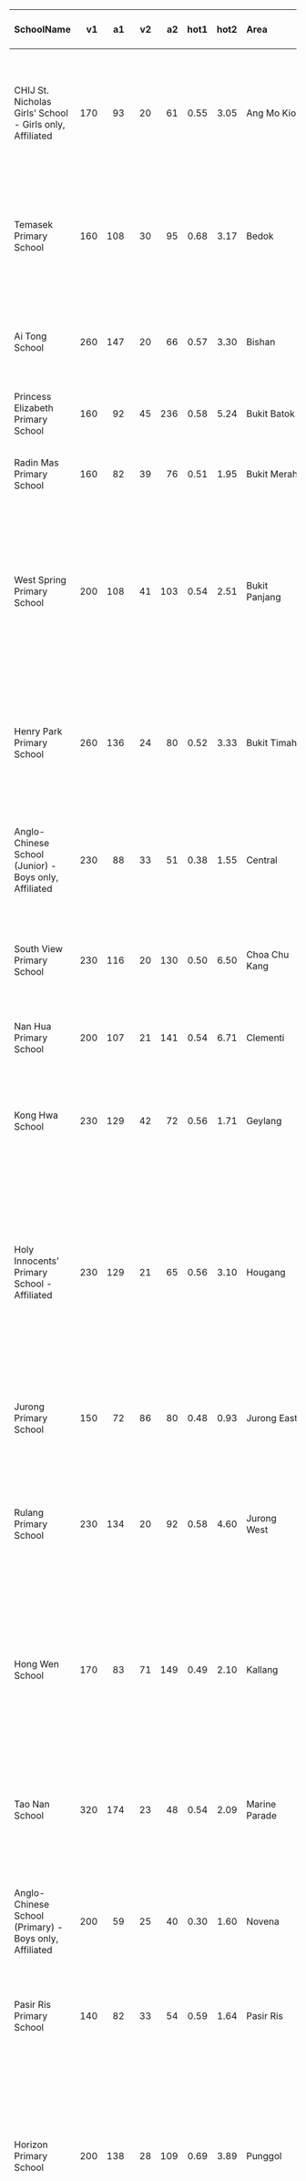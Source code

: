 |SchoolName                                               |  v1|  a1|  v2|  a2| hot1| hot2|Area          |Type                                   |Affiliations                                                           |Parent Volunteer                                  |CCA Sports                                                                                                     |CCA Arts                                                                                                  |CCA Clubs                                                                                                                                                                                          |CCA Uniformed Groups                                          |
|:--------------------------------------------------------|---:|---:|---:|---:|----:|----:|:-------------|:--------------------------------------|:----------------------------------------------------------------------|:-------------------------------------------------|:--------------------------------------------------------------------------------------------------------------|:---------------------------------------------------------------------------------------------------------|:--------------------------------------------------------------------------------------------------------------------------------------------------------------------------------------------------|:-------------------------------------------------------------|
|CHIJ St. Nicholas Girls’ School - Girls only, Affiliated | 170|  93|  20|  61| 0.55| 3.05|Ang Mo Kio    |Autonomous, Gov-aided, Girls only, SAP |CHIJ St. Nicholas Girls’ School                                        |40h + 20h after getting a place, apply by Dec     |                                                                                                               |Guzheng Ensemble, Chinese Dance, English Drama                                                            |Art and Crafts, Audio Visual Aid, Chinese Culture and Language, Media Resource Library, Innovators’ Club                                                                                           |Girl Guides (Brownies)                                        |
|Temasek Primary School                                   | 160| 108|  30|  95| 0.68| 3.17|Bedok         |Mixed-gender                           |-                                                                      |                                                  |Badminton, Netball, Football, Track and Field, Taekwondo                                                       |Choir, Guitar Ensemble, Modern Dance                                                                      |Art and Crafts, Robotics, English Culture and Language, Infocomm Technology (Media Production)                                                                                                     |Red Cross Youth, Scouts, Girl Guides (Brownies)               |
|Ai Tong School                                           | 260| 147|  20|  66| 0.57| 3.30|Bishan        |Gov-aided, Mixed-gender, SAP           |-                                                                      |Singapore Hokkein Huay Kuan, 2y membership, 80h 🔗 |Badminton, Track and Field, Table Tennis, Wushu, Volleyball, Artistic Gymnastics                               |Choir, Guzheng Ensemble, Chinese Dance                                                                    |Art and Crafts, Robotics                                                                                                                                                                           |Scouts, Girl Guides (Brownies)                                |
|Princess Elizabeth Primary School                        | 160|  92|  45| 236| 0.58| 5.24|Bukit Batok   |Mixed-gender                           |-                                                                      |                                                  |                                                                                                               |                                                                                                          |                                                                                                                                                                                                   |                                                              |
|Radin Mas Primary School                                 | 160|  82|  39|  76| 0.51| 1.95|Bukit Merah   |Mixed-gender                           |-                                                                      |                                                  |Basketball, Hockey, Rugby, Football, Table Tennis                                                              |Chinese Orchestra, Choir, Chinese Dance                                                                   |Art and Crafts, Media Resource Library                                                                                                                                                             |Boys’ Brigade, Girls’ Brigade, Scouts                         |
|West Spring Primary School                               | 200| 108|  41| 103| 0.54| 2.51|Bukit Panjang |Mixed-gender                           |-                                                                      |                                                  |Badminton, Basketball, Football, Wushu                                                                         |Choir, Ensemble -Mixed Instrument, Dance - International                                                  |Art and Crafts, Outdoor Activities Club, Chinese Calligraphy and Brush Painting, Robotics, Environmental Science, Mind Sports Club, Photo and Video Society                                        |                                                              |
|Henry Park Primary School                                | 260| 136|  24|  80| 0.52| 3.33|Bukit Timah   |Mixed-gender                           |-                                                                      |40h, apply in Nov                                 |Badminton, Netball, Football, Track and Field, Table Tennis, Tennis, Artistic Gymnastics, Modular CCA (Sports) |Chinese Orchestra, Choir, String Ensemble, Modern Dance, Chinese Dance                                    |Art and Crafts                                                                                                                                                                                     |Girls’ Brigade, Scouts, Girl Guides (Brownies)                |
|Anglo-Chinese School (Junior) - Boys only, Affiliated    | 230|  88|  33|  51| 0.38| 1.55|Central       |Gov-aided, Boys only                   |Anglo-Chinese School (Barker Road), Anglo-Chinese School (Independent) |                                                  |Badminton, Rugby, Football, Sailing, Table Tennis, Tennis, Bowling                                             |Choir, String Ensemble, Modern Dance, Concert Band                                                        |Art and Crafts, International Chess, Physical Science                                                                                                                                              |Boys’ Brigade, Scouts                                         |
|South View Primary School                                | 230| 116|  20| 130| 0.50| 6.50|Choa Chu Kang |Mixed-gender                           |-                                                                      |                                                  |Badminton, Netball, Football, Floorball, Modular CCA (Sports)                                                  |Chinese Orchestra, Choir, Chinese Dance, Indian Dance, Malay Dance                                        |Art and Crafts, Robotics, Digital Media, Media Resource Library, Physical Science                                                                                                                  |Boys’ Brigade, Girls’ Brigade, Scouts                         |
|Nan Hua Primary School                                   | 200| 107|  21| 141| 0.54| 6.71|Clementi      |Gov-aided, Mixed-gender, SAP           |-                                                                      |40h, requires interview, apply in Mar             |                                                                                                               |                                                                                                          |                                                                                                                                                                                                   |                                                              |
|Kong Hwa School                                          | 230| 129|  42|  72| 0.56| 1.71|Geylang       |Gov-aided, Mixed-gender, SAP           |-                                                                      |Singapore Hokkein Huay Kuan, 2y membership, 80h 🔗 |Badminton, Basketball, Netball, Table Tennis, Wushu, Tchoukball                                                |Chinese Orchestra, Choir, Guzheng Ensemble, Chinese Dance                                                 |Art and Crafts, Chinese Calligraphy and Brush Painting, Chinese Chess, Chinese Weiqi                                                                                                               |Scouts, Girl Guides (Brownies)                                |
|Holy Innocents’ Primary School - Affiliated              | 230| 129|  21|  65| 0.56| 3.10|Hougang       |Gov-aided, Mixed-gender, SAP           |Holy Innocent’s High School                                            |40h                                               |Badminton, Basketball, Football, Wushu, Rope Skipping, Outdoor Adventure                                       |Chinese Orchestra, Choir, Guzheng Ensemble, Chinese Dance                                                 |Art and Crafts, Chinese Culture and Language, Robotics, Chinese Weiqi, Media Resource Library, Infocomm Technology (Media Production), Physical Science                                            |Red Cross Youth, Girl Guides (Brownies)                       |
|Jurong Primary School                                    | 150|  72|  86|  80| 0.48| 0.93|Jurong East   |Mixed-gender                           |-                                                                      |                                                  |Badminton, Basketball, Netball, Football, Track and Field, Floorball, Outdoor Adventure                        |Choir, Guzheng Ensemble, Percussion Ensemble, Modern Dance, Cultural Dance                                |Art and Crafts, Robotics, Digital Media, Environmental Science                                                                                                                                     |Scouts, Girl Guides (Brownies)                                |
|Rulang Primary School                                    | 230| 134|  20|  92| 0.58| 4.60|Jurong West   |Mixed-gender                           |-                                                                      |Email the school                                  |Badminton, Basketball, Softball, Wushu, Volleyball, Rope Skipping                                              |Chinese Orchestra, Choir, Chinese Dance, Malay Dance                                                      |Art and Crafts, Robotics, Environmental Science, Infocomm Technology (Media Production)                                                                                                            |Scouts, Girl Guides (Brownies)                                |
|Hong Wen School                                          | 170|  83|  71| 149| 0.49| 2.10|Kallang       |Gov-aided, Mixed-gender, SAP           |-                                                                      |40h                                               |Badminton, Basketball, Football, Table Tennis, Wushu, Rope Skipping                                            |Chinese Orchestra, Choir, Guzheng Ensemble, Chinese Dance, Chinese Drums                                  |Art and Crafts, Chinese Calligraphy and Brush Painting, Chinese Chess, Chinese Weiqi, Environmental Science, Infocomm Technology (Media Production)                                                |                                                              |
|Tao Nan School                                           | 320| 174|  23|  48| 0.54| 2.09|Marine Parade |Gov-aided, Mixed-gender, SAP           |-                                                                      |Singapore Hokkein Huay Kuan, 2y membership, 80h 🔗 |Badminton, Basketball, Netball, Sailing, Track and Field, Wushu                                                |Chinese Orchestra, Choir, Guzheng Ensemble                                                                |Art and Crafts, Media Resource Library, Physical Science                                                                                                                                           |Boys’ Brigade, Girls’ Brigade, Scouts, Girl Guides (Brownies) |
|Anglo-Chinese School (Primary) - Boys only, Affiliated   | 200|  59|  25|  40| 0.30| 1.60|Novena        |Gov-aided, Boys only                   |Anglo-Chinese School (Barker Road), Anglo-Chinese School (Independent) |                                                  |Badminton, Basketball, Rugby, Football, Softball, Swimming, Track and Field, Tennis, Floorball, Bowling        |Choir, Guitar Ensemble, String Ensemble, Modern Dance                                                     |Art and Crafts, Audio Visual Aid, International Chess, Infocomm Technology (Computing), Robotics, Physical Science                                                                                 |Boys’ Brigade, Scouts                                         |
|Pasir Ris Primary School                                 | 140|  82|  33|  54| 0.59| 1.64|Pasir Ris     |Mixed-gender                           |-                                                                      |40h                                               |Netball, Football, Taekwondo, Wushu, Floorball                                                                 |Choir, Guzheng Ensemble                                                                                   |Infocomm Technology (Media Production)                                                                                                                                                             |                                                              |
|Horizon Primary School                                   | 200| 138|  28| 109| 0.69| 3.89|Punggol       |Mixed-gender                           |-                                                                      |                                                  |Badminton, Basketball, Football, Swimming, Wushu, Bowling, Rope Skipping                                       |Guitar Ensemble, Modern Dance, Tap Dance                                                                  |Art and Crafts, International Chess, Debating and Public Speaking, Infocomm Technology (Computing), Robotics, Design and Innovation, Speech and Drama, Environmental Science, Community Service    |Scouts                                                        |
|Fairfield Methodist School (Primary) - Affiliated        | 230| 124|  24|  72| 0.54| 3.00|Queenstown    |Gov-aided, Mixed-gender                |Fairfield Methodist School (Secondary)                                 |40h                                               |Badminton, Basketball, Football, Volleyball, Modular CCA (Sports)                                              |Choir, Handbell Ensemble, Chinese Dance, Concert Band                                                     |Art and Crafts                                                                                                                                                                                     |Boys’ Brigade, Girls’ Brigade, Red Cross Youth                |
|Canberra Primary School                                  | 200|  85| 129| 159| 0.42| 1.23|Sembawang     |Mixed-gender                           |-                                                                      |                                                  |Badminton, Basketball, Football, Track and Field, Floorball                                                    |Choir, Chinese Dance, Indian Dance, Malay Dance, Concert Band                                             |Art and Crafts, English Language, Drama and Debating, Infocomm Technology (Computing), Robotics, Media Resource Library, Home Economics                                                            |Scouts, Girl Guides (Brownies)                                |
|Nan Chiau Primary School                                 | 260| 134|  64| 204| 0.52| 3.19|Sengkang      |Gov-aided, Mixed-gender                |-                                                                      |Singapore Hokkein Huay Kuan, 2y membership, 80h 🔗 |Badminton, Basketball, Netball, Football, Track and Field, Wushu                                               |Choir, Guzheng Ensemble                                                                                   |Art and Crafts, Digital Media, Environmental Science                                                                                                                                               |Girl Guides (Brownies)                                        |
|Rosyth School                                            | 230| 149|  22| 101| 0.65| 4.59|Serangoon     |Mixed-gender                           |-                                                                      |70h, interview                                    |Badminton, Basketball, Football, Track and Field, Tennis                                                       |Chinese Orchestra, Choir, Chinese Dance, Indian Dance, Malay Dance, Concert Band, Comics and Illustration |Art and Crafts, International Chess, Debating and Public Speaking, English Language, Drama and Debating, Mathematics, Infocomm Technology (Computing), Robotics, Environmental Science, Journalism |Scouts, Girl Guides (Brownies)                                |
|St. Hilda’s Primary School - Affiliated                  | 230| 133|  20| 118| 0.58| 5.90|Tampines      |Gov-aided, Mixed-gender                |St. Hilda’s Secondary School                                           |Weekly for 2 years, apply by Aug                  |Hockey, Netball, Sailing, Table Tennis, Volleyball                                                             |Choir, String Ensemble, Guzheng Ensemble, Modern Dance, English Drama                                     |Art and Crafts, International Chess, Media Resource Library, Infocomm Technology (Media Production)                                                                                                |Boys’ Brigade, Girls’ Brigade                                 |
|Pei Chun Public School                                   | 260| 130|  21|  43| 0.50| 2.05|Toa Payoh     |Gov-aided, Mixed-gender, SAP           |-                                                                      |                                                  |Basketball, Table Tennis, Wushu, Volleyball                                                                    |Chinese Orchestra, Choir, Chinese Dance                                                                   |Art and Crafts, Chinese Calligraphy and Brush Painting, Chinese Weiqi                                                                                                                              |Scouts, Girl Guides (Brownies)                                |
|Riverside Primary School                                 | 170|  81|  46|  88| 0.48| 1.91|Woodlands     |Mixed-gender                           |-                                                                      |40h                                               |Badminton, Basketball, Netball, Football, Track and Field, Floorball                                           |Choir, String Ensemble, Modern Dance, English Drama                                                       |Art and Crafts, Robotics, Design, Environmental Science, Home Economics                                                                                                                            |Scouts                                                        |
|Northland Primary School                                 | 200| 109|  28| 191| 0.54| 6.82|Yishun        |Mixed-gender                           |-                                                                      |70h, apply in Mar                                 |Basketball, Netball, Football, Track and Field, Wushu, Silat                                                   |Choir, String Ensemble, Handbell Ensemble, Chinese Dance                                                  |Art and Crafts, International Chess, Media Resource Library                                                                                                                                        |Scouts, Girl Guides (Brownies)                                |
